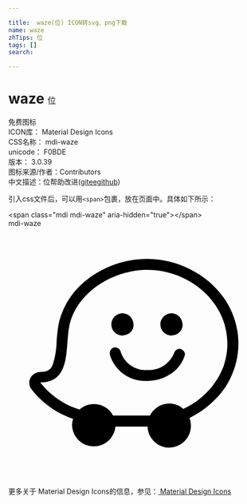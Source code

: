 ```yaml
---

title:  waze(位) ICON转svg、png下载
name: waze
zhTips: 位
tags: []
search: 

---
```


# waze  <small style="font-size: 60%;font-weight: 100">位</small>


<div class="detail-page">
<p>
<span><span class="badge-success badge">免费图标</span> </span>
<br/>
<span>
ICON库：
<span class="badge-secondary badge">Material Design Icons</span> 
</span>
<br/>
<span>
CSS名称：
<span class="badge-secondary badge">mdi-waze</span> 
</span>
<br/>
<span>
unicode：
<span class="badge-secondary badge">F0BDE</span> 
<copy-btn content='F0BDE' btn-title=""></copy-btn>
<copy-btn :content='String.fromCodePoint(parseInt("F0BDE", 16))' btn-title="复制U"></copy-btn>
</span>
<br/>
<span>
版本：
<span class="badge-secondary badge">3.0.39</span> 
</span>
<br/>
<span>图标来源/作者：<span class="badge-light badge">Contributors</span></span> 
<br/>
<span class="zh-detail">中文描述：<span class="badge-primary badge">位</span><span class="help-link"><span>帮助改进</span>(<a href="https://gitee.com/liuwave/icon-helper/edit/master/json/material/waze.json" target="_blank" rel="noopener noreferrer">gitee</a><a href="https://github.com/liuwave/icon-helper/edit/master/json/material/waze.json" target="_blank" rel="noopener noreferrer">github</a></span>)</span><br/>
</p>
</div>
<div class="alert alert-dark">
  <i class="mdi mdi-waze mdi-48px"></i>
  <i class="mdi mdi-waze mdi-36px"></i>
  <i class="mdi mdi-waze mdi-24px"></i>
  <i class="mdi mdi-waze mdi-18px"></i>
</div>
<div>
  <p>引入css文件后，可以用<code>&lt;span&gt;</code>包裹，放在页面中。具体如下所示：    
  </p>
  <div class="alert alert-primary" style="font-size: 14px">
    &lt;span class="mdi mdi-waze" aria-hidden="true"&gt;&lt;/span&gt;
    <copy-btn content='<span class="mdi mdi-waze" aria-hidden="true"></span>'></copy-btn>
  </div>
  <div class="alert alert-secondary">
    <i class="mdi mdi-waze"
    style="font-size: 24px"
    aria-hidden="true"></i> mdi-waze
    <copy-btn content="mdi-waze" btn-title="复制图标名称"></copy-btn>
  </div>
</div>
<div id="svg" class="svg-wrap">
<svg xmlns="http://www.w3.org/2000/svg" viewBox="0 0 24 24"><path d="M20.54,6.63C21.23,7.57 21.69,8.67 21.89,9.82C22.1,11.07 22,12.34 21.58,13.54C21.18,14.71 20.5,15.76 19.58,16.6C18.91,17.24 18.15,17.77 17.32,18.18C17.73,19.25 17.19,20.45 16.12,20.86C15.88,20.95 15.63,21 15.38,21C14.27,21 13.35,20.11 13.31,19C13.05,19 10.73,19 10.24,19C10.13,20.14 9.11,21 7.97,20.87C6.91,20.77 6.11,19.89 6.09,18.83C6.1,18.64 6.13,18.44 6.19,18.26C4.6,17.73 3.21,16.74 2.19,15.41C1.86,14.97 1.96,14.34 2.42,14C2.6,13.86 2.82,13.78 3.05,13.78C3.77,13.78 4.05,13.53 4.22,13.15C4.46,12.43 4.6,11.68 4.61,10.92C4.64,10.39 4.7,9.87 4.78,9.35C5.13,7.62 6.1,6.07 7.5,5C9.16,3.7 11.19,3 13.29,3C14.72,3 16.13,3.35 17.4,4C18.64,4.62 19.71,5.5 20.54,6.63M16.72,17.31C18.5,16.5 19.9,15.04 20.59,13.21C22.21,8.27 18,4.05 13.29,4.05C12.94,4.05 12.58,4.07 12.23,4.12C9.36,4.5 6.4,6.5 5.81,9.5C5.43,11.5 6,14.79 3.05,14.79C4,16 5.32,16.93 6.81,17.37C7.66,16.61 8.97,16.69 9.74,17.55C9.85,17.67 9.94,17.8 10,17.94C10.59,17.94 13.2,17.94 13.55,17.94C14.07,16.92 15.33,16.5 16.35,17.04C16.5,17.12 16.6,17.21 16.72,17.31M10.97,10.31C10.39,10.34 9.88,9.9 9.85,9.31C9.82,8.73 10.27,8.23 10.85,8.19C11.43,8.16 11.94,8.61 11.97,9.25C12,9.8 11.56,10.27 11,10.29L10.97,10.31M15.66,10.31C15.08,10.34 14.57,9.9 14.54,9.31C14.5,8.73 14.96,8.23 15.54,8.19C16.12,8.16 16.63,8.61 16.66,9.25C16.68,9.8 16.25,10.27 15.66,10.29V10.31M9.71,12.07C9.65,11.79 9.84,11.5 10.12,11.45C10.4,11.4 10.68,11.58 10.74,11.86V11.86C11.09,12.97 12.16,13.69 13.32,13.6C14.46,13.66 15.5,12.96 15.89,11.88C16.03,11.62 16.35,11.5 16.6,11.65C16.78,11.75 16.89,11.92 16.89,12.12C16.7,12.83 16.26,13.45 15.66,13.88C14.97,14.36 14.16,14.63 13.32,14.64H13.21C11.58,14.71 10.11,13.64 9.68,12.06L9.71,12.07Z" /></svg>
</div>
<detail full-name='mdi-waze'></detail>
    
<div><p>更多关于 Material Design Icons的信息，参见：<a target="_blank" href="https://iconhelper.cn/material.html"> Material Design Icons</a>
</p></div>

